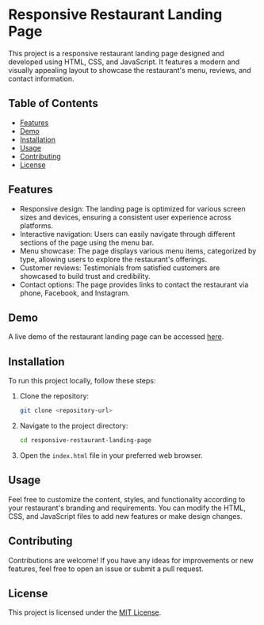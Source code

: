 
# Responsive Restaurant Landing Page

This project is a responsive restaurant landing page designed and developed using HTML, CSS, and JavaScript. It features a modern and visually appealing layout to showcase the restaurant's menu, reviews, and contact information.

## Table of Contents

- [Features](#features)
- [Demo](#demo)
- [Installation](#installation)
- [Usage](#usage)
- [Contributing](#contributing)
- [License](#license)

## Features

- Responsive design: The landing page is optimized for various screen sizes and devices, ensuring a consistent user experience across platforms.
- Interactive navigation: Users can easily navigate through different sections of the page using the menu bar.
- Menu showcase: The page displays various menu items, categorized by type, allowing users to explore the restaurant's offerings.
- Customer reviews: Testimonials from satisfied customers are showcased to build trust and credibility.
- Contact options: The page provides links to contact the restaurant via phone, Facebook, and Instagram.

## Demo

A live demo of the restaurant landing page can be accessed [here](#).

## Installation

To run this project locally, follow these steps:

1. Clone the repository:

   ```bash
   git clone <repository-url>
   ```

2. Navigate to the project directory:

   ```bash
   cd responsive-restaurant-landing-page
   ```

3. Open the `index.html` file in your preferred web browser.

## Usage

Feel free to customize the content, styles, and functionality according to your restaurant's branding and requirements. You can modify the HTML, CSS, and JavaScript files to add new features or make design changes.

## Contributing

Contributions are welcome! If you have any ideas for improvements or new features, feel free to open an issue or submit a pull request.

## License

This project is licensed under the [MIT License](LICENSE).
```

